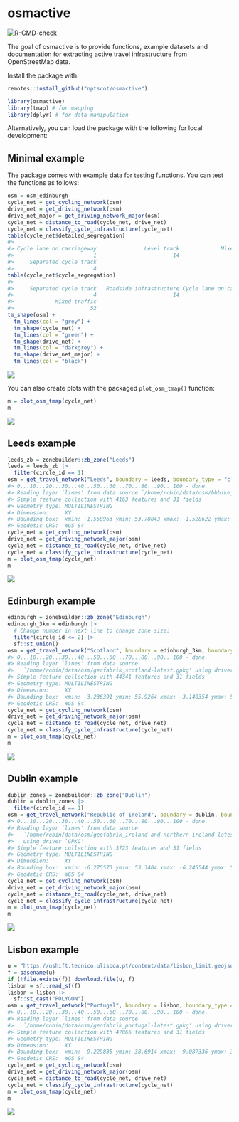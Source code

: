 
<!-- README.md is generated from README.Rmd. Please edit that file -->

# osmactive

<!-- badges: start -->

[![R-CMD-check](https://github.com/nptscot/osmactive/actions/workflows/R-CMD-check.yaml/badge.svg)](https://github.com/nptscot/osmactive/actions/workflows/R-CMD-check.yaml)

<!-- badges: end -->

The goal of osmactive is to provide functions, example datasets and
documentation for extracting active travel infrastructure from
OpenStreetMap data.

Install the package with:

``` r
remotes::install_github("nptscot/osmactive")
```

``` r
library(osmactive)
library(tmap) # for mapping
library(dplyr) # for data manipulation
```

Alternatively, you can load the package with the following for local
development:

## Minimal example

The package comes with example data for testing functions. You can test
the functions as follows:

``` r
osm = osm_edinburgh
cycle_net = get_cycling_network(osm)
drive_net = get_driving_network(osm)
drive_net_major = get_driving_network_major(osm)
cycle_net = distance_to_road(cycle_net, drive_net)
cycle_net = classify_cycle_infrastructure(cycle_net)
table(cycle_net$detailed_segregation)
#> 
#> Cycle lane on carriageway               Level track             Mixed traffic 
#>                         1                        14                        52 
#>     Separated cycle track 
#>                         4
table(cycle_net$cycle_segregation)
#> 
#>     Separated cycle track   Roadside infrastructure Cycle lane on carriageway 
#>                         4                        14                         1 
#>             Mixed traffic 
#>                        52
tm_shape(osm) +
  tm_lines(col = "grey") +
  tm_shape(cycle_net) +
  tm_lines(col = "green") +
  tm_shape(drive_net) +
  tm_lines(col = "darkgrey") +
  tm_shape(drive_net_major) +
  tm_lines(col = "black")
```

![](man/figures/README-unnamed-chunk-7-1.png)<!-- -->

You can also create plots with the packaged `plot_osm_tmap()` function:

``` r
m = plot_osm_tmap(cycle_net)
m
```

![](man/figures/README-unnamed-chunk-8-1.png)<!-- -->

## Leeds example

``` r
leeds_zb = zonebuilder::zb_zone("Leeds")
leeds = leeds_zb |>
  filter(circle_id == 1)
osm = get_travel_network("Leeds", boundary = leeds, boundary_type = "clipsrc")
#> 0...10...20...30...40...50...60...70...80...90...100 - done.
#> Reading layer `lines' from data source `/home/robin/data/osm/bbbike_Leeds.gpkg' using driver `GPKG'
#> Simple feature collection with 4163 features and 31 fields
#> Geometry type: MULTILINESTRING
#> Dimension:     XY
#> Bounding box:  xmin: -1.558963 ymin: 53.78843 xmax: -1.528622 ymax: 53.80639
#> Geodetic CRS:  WGS 84
cycle_net = get_cycling_network(osm)
drive_net = get_driving_network_major(osm)
cycle_net = distance_to_road(cycle_net, drive_net)
cycle_net = classify_cycle_infrastructure(cycle_net)
m = plot_osm_tmap(cycle_net)
m
```

![](man/figures/README-leeds-1.png)<!-- -->

## Edinburgh example

``` r
edinburgh = zonebuilder::zb_zone("Edinburgh")
edinburgh_3km = edinburgh |>
  # Change number in next line to change zone size:
  filter(circle_id <= 2) |>
  sf::st_union()
osm = get_travel_network("Scotland", boundary = edinburgh_3km, boundary_type = "clipsrc")
#> 0...10...20...30...40...50...60...70...80...90...100 - done.
#> Reading layer `lines' from data source 
#>   `/home/robin/data/osm/geofabrik_scotland-latest.gpkg' using driver `GPKG'
#> Simple feature collection with 44341 features and 31 fields
#> Geometry type: MULTILINESTRING
#> Dimension:     XY
#> Bounding box:  xmin: -3.236391 ymin: 55.9264 xmax: -3.140354 ymax: 55.98029
#> Geodetic CRS:  WGS 84
cycle_net = get_cycling_network(osm)
drive_net = get_driving_network_major(osm)
cycle_net = distance_to_road(cycle_net, drive_net)
cycle_net = classify_cycle_infrastructure(cycle_net)
m = plot_osm_tmap(cycle_net)
m
```

![](man/figures/README-edinburgh-1.png)<!-- -->

<!-- Save an interactive version of the map to check the results as follows: -->

## Dublin example

``` r
dublin_zones = zonebuilder::zb_zone("Dublin")
dublin = dublin_zones |>
  filter(circle_id == 1)
osm = get_travel_network("Republic of Ireland", boundary = dublin, boundary_type = "clipsrc")
#> 0...10...20...30...40...50...60...70...80...90...100 - done.
#> Reading layer `lines' from data source 
#>   `/home/robin/data/osm/geofabrik_ireland-and-northern-ireland-latest.gpkg' 
#>   using driver `GPKG'
#> Simple feature collection with 3723 features and 31 fields
#> Geometry type: MULTILINESTRING
#> Dimension:     XY
#> Bounding box:  xmin: -6.275573 ymin: 53.3404 xmax: -6.245544 ymax: 53.35836
#> Geodetic CRS:  WGS 84
cycle_net = get_cycling_network(osm)
drive_net = get_driving_network_major(osm)
cycle_net = distance_to_road(cycle_net, drive_net)
cycle_net = classify_cycle_infrastructure(cycle_net)
m = plot_osm_tmap(cycle_net)
m
```

![](man/figures/README-dublin-1.png)<!-- -->

## Lisbon example

``` r
u = "https://ushift.tecnico.ulisboa.pt/content/data/lisbon_limit.geojson"
f = basename(u)
if (!file.exists(f)) download.file(u, f)
lisbon = sf::read_sf(f)
lisbon = lisbon |>
  sf::st_cast("POLYGON")
osm = get_travel_network("Portugal", boundary = lisbon, boundary_type = "clipsrc", force_vectortranslate = TRUE)
#> 0...10...20...30...40...50...60...70...80...90...100 - done.
#> Reading layer `lines' from data source 
#>   `/home/robin/data/osm/geofabrik_portugal-latest.gpkg' using driver `GPKG'
#> Simple feature collection with 47866 features and 31 fields
#> Geometry type: MULTILINESTRING
#> Dimension:     XY
#> Bounding box:  xmin: -9.229835 ymin: 38.6914 xmax: -9.087336 ymax: 38.79747
#> Geodetic CRS:  WGS 84
cycle_net = get_cycling_network(osm)
drive_net = get_driving_network_major(osm)
cycle_net = distance_to_road(cycle_net, drive_net)
cycle_net = classify_cycle_infrastructure(cycle_net)
m = plot_osm_tmap(cycle_net)
m
```

![](man/figures/README-lisbon-1.png)<!-- -->
